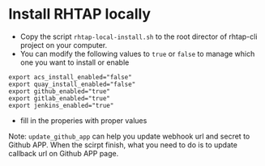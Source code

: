 
# Install RHTAP locally

* Copy the script `rhtap-local-install.sh` to the root director of rhtap-cli project on your computer. 
* You can modify the following values to `true` or `false` to manage which one you want to install or enable

```
export acs_install_enabled="false"
export quay_install_enabled="false"
export github_enabled="true"
export gitlab_enabled="true"
export jenkins_enabled="true"
```

* fill in the properies with proper values

Note: `update_github_app` can help you update webhook url and secret to Github APP. When the scirpt finish, what you need to do is to update callback url on Github APP page.